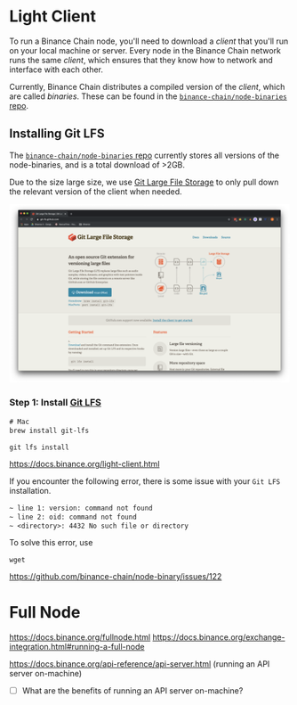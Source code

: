 # Light Client

To run a Binance Chain node, you'll need to download a _client_ that you'll run on your local machine or server. Every node in the Binance Chain network runs the same _client_, which ensures that they know how to network and interface with each other.

Currently, Binance Chain distributes a compiled version of the _client_, which are called _binaries_. These can be found in the [`binance-chain/node-binaries` repo](https://github.com/binance-chain/node-binary).

## Installing Git LFS

The [`binance-chain/node-binaries` repo](https://github.com/binance-chain/node-binary) currently stores all versions of the node-binaries, and is a total download of >2GB.

Due to the size large size, we use [Git Large File Storage](https://git-lfs.github.com/) to only pull down the relevant version of the client when needed.

![](images/git-lfs-homepage.png)

### Step 1: Install [Git LFS](https://git-lfs.github.com/)

```shell
# Mac
brew install git-lfs
```

```
git lfs install
```


https://docs.binance.org/light-client.html

If you encounter the following error, there is some issue with your `Git LFS` installation.

```
~ line 1: version: command not found
~ line 2: oid: command not found
~ <directory>: 4432 No such file or directory
```

To solve this error, use

```
wget
```

https://github.com/binance-chain/node-binary/issues/122

# Full Node

https://docs.binance.org/fullnode.html
https://docs.binance.org/exchange-integration.html#running-a-full-node

https://docs.binance.org/api-reference/api-server.html (running an API server on-machine)

-   [ ] What are the benefits of running an API server on-machine?
